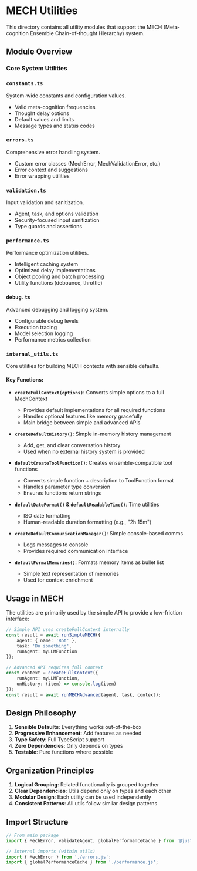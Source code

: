 # MECH Utilities

This directory contains all utility modules that support the MECH (Meta-cognition Ensemble Chain-of-thought Hierarchy) system.

## Module Overview

### Core System Utilities

### `constants.ts`
System-wide constants and configuration values.
- Valid meta-cognition frequencies
- Thought delay options
- Default values and limits
- Message types and status codes

### `errors.ts`
Comprehensive error handling system.
- Custom error classes (MechError, MechValidationError, etc.)
- Error context and suggestions
- Error wrapping utilities

### `validation.ts`
Input validation and sanitization.
- Agent, task, and options validation
- Security-focused input sanitization
- Type guards and assertions

### `performance.ts`
Performance optimization utilities.
- Intelligent caching system
- Optimized delay implementations
- Object pooling and batch processing
- Utility functions (debounce, throttle)

### `debug.ts`
Advanced debugging and logging system.
- Configurable debug levels
- Execution tracing
- Model selection logging
- Performance metrics collection

### `internal_utils.ts`
Core utilities for building MECH contexts with sensible defaults.

#### Key Functions:

- **`createFullContext(options)`**: Converts simple options to a full MechContext
  - Provides default implementations for all required functions
  - Handles optional features like memory gracefully
  - Main bridge between simple and advanced APIs

- **`createDefaultHistory()`**: Simple in-memory history management
  - Add, get, and clear conversation history
  - Used when no external history system is provided

- **`defaultCreateToolFunction()`**: Creates ensemble-compatible tool functions
  - Converts simple function + description to ToolFunction format
  - Handles parameter type conversion
  - Ensures functions return strings

- **`defaultDateFormat()` & `defaultReadableTime()`**: Time utilities
  - ISO date formatting
  - Human-readable duration formatting (e.g., "2h 15m")

- **`createDefaultCommunicationManager()`**: Simple console-based comms
  - Logs messages to console
  - Provides required communication interface

- **`defaultFormatMemories()`**: Formats memory items as bullet list
  - Simple text representation of memories
  - Used for context enrichment

## Usage in MECH

The utilities are primarily used by the simple API to provide a low-friction interface:

```typescript
// Simple API uses createFullContext internally
const result = await runSimpleMECH({
    agent: { name: 'Bot' },
    task: 'Do something',
    runAgent: myLLMFunction
});

// Advanced API requires full context
const context = createFullContext({
    runAgent: myLLMFunction,
    onHistory: (item) => console.log(item)
});
const result = await runMECHAdvanced(agent, task, context);
```

## Design Philosophy

1. **Sensible Defaults**: Everything works out-of-the-box
2. **Progressive Enhancement**: Add features as needed
3. **Type Safety**: Full TypeScript support
4. **Zero Dependencies**: Only depends on types
5. **Testable**: Pure functions where possible

## Organization Principles

1. **Logical Grouping**: Related functionality is grouped together
2. **Clear Dependencies**: Utils depend only on types and each other
3. **Modular Design**: Each utility can be used independently
4. **Consistent Patterns**: All utils follow similar design patterns

## Import Structure

```typescript
// From main package
import { MechError, validateAgent, globalPerformanceCache } from '@just-every/mech';

// Internal imports (within utils)
import { MechError } from './errors.js';
import { globalPerformanceCache } from './performance.js';
```